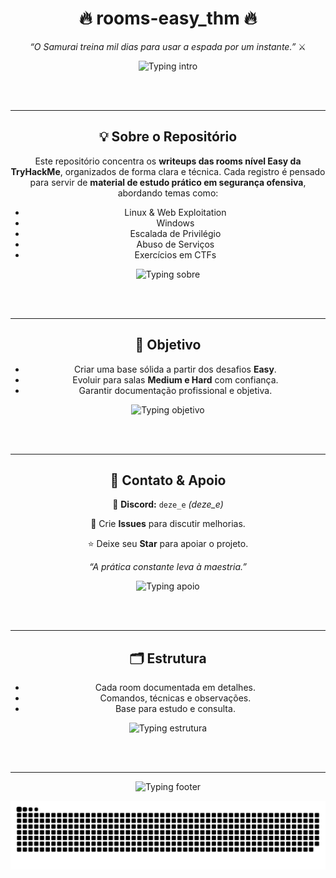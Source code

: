 <div align="center">

# 🔥 rooms-easy_thm 🔥

<p align="center"><em>“O Samurai treina mil dias para usar a espada por um instante.”</em> ⚔️</p>

<p align="center">
  <img src="https://readme-typing-svg.herokuapp.com?font=Fira+Code&size=18&duration=3500&pause=900&color=00FF00&center=true&vCenter=true&width=520&lines=Rooms+Easy++THM;Writeups+claros+e+t%C3%A9cnicos;Seguran%C3%A7a+ofensiva" alt="Typing intro" />
</p>

</div>

<br><br>

---

<div align="center">

## 💡 Sobre o Repositório

<p align="center">Este repositório concentra os <strong>writeups das rooms nível Easy da TryHackMe</strong>, organizados de forma clara e técnica. Cada registro é pensado para servir de <strong>material de estudo prático em segurança ofensiva</strong>, abordando temas como:</p>

- Linux & Web Exploitation
- Windows
- Escalada de Privilégio  
- Abuso de Serviços
- Exercícios em CTFs

<p align="center">
  <img src="https://readme-typing-svg.herokuapp.com?font=Fira+Code&size=16&duration=3200&pause=700&color=00C853&center=true&vCenter=true&width=460&lines=Aprendizado+cont%C3%ADnuo;Conte%C3%BAdo+direto+ao+ponto;Base+t%C3%A9cnica+confi%C3%A1vel" alt="Typing sobre" />
</p>

</div>

<br><br>

---

<div align="center">

## 🎯 Objetivo

- Criar uma base sólida a partir dos desafios <strong>Easy</strong>.  
- Evoluir para salas <strong>Medium e Hard</strong> com confiança.  
- Garantir documentação profissional e objetiva.

<p align="center">
  <img src="https://readme-typing-svg.herokuapp.com?font=Fira+Code&size=16&duration=3200&pause=700&color=00B0FF&center=true&vCenter=true&width=460&lines=Passo+a+passo;Do+f%C3%A1cil+ao+avançado;Pr%C3%A1tica+%E2%86%92+Maestria" alt="Typing objetivo" />
</p>

</div>

<br><br>

---

<div align="center">

## 🤝 Contato & Apoio

<p align="center">📡 <strong>Discord:</strong> <code>deze_e</code> <em>(deze_e)</em></p>
<p align="center">💬 Crie <strong>Issues</strong> para discutir melhorias.</p>
<p align="center">⭐ Deixe seu <strong>Star</strong> para apoiar o projeto.</p>

<p align="center"><em>“A prática constante leva à maestria.”</em></p>

<p align="center">
  <img src="https://readme-typing-svg.herokuapp.com?font=Fira+Code&size=16&duration=3200&pause=700&color=FFAB00&center=true&vCenter=true&width=480&lines=Feedbacks+s%C3%A3o+bem-vindos;Participe%2C+construa%2C+compartilhe;A+comunidade+faz+a+diferen%C3%A7a" alt="Typing apoio" />
</p>

</div>

<br><br>

---

<div align="center">

## 🗂️ Estrutura

- Cada room documentada em detalhes.  
- Comandos, técnicas e observações.  
- Base para estudo e consulta.

<p align="center">
  <img src="https://readme-typing-svg.herokuapp.com?font=Fira+Code&size=16&duration=3200&pause=700&color=D500F9&center=true&vCenter=true&width=460&lines=Conte%C3%BAdo+revisado;Organiza%C3%A7%C3%A3o+consistente" alt="Typing estrutura" />
</p>

</div>

<br><br>

---

<div align="center">

<p align="center">
  <img src="https://readme-typing-svg.herokuapp.com?font=Fira+Code&size=18&duration=3500&pause=1000&color=FF1744&center=true&vCenter=true&width=620&lines=Knowledge+is+meant+to+flow;Stars+keep+the+project+alive;Contribute%2C+learn%2C+evolve;D3Z33+welcomes+you+to+the+dojo" alt="Typing footer" />
</p>

<p align="center">
  <img src="https://github.com/Platane/snk/raw/output/github-contribution-grid-snake.svg" alt="Snake animation" />
</p>

</div>
